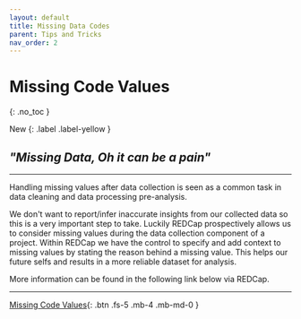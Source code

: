 ```yaml
---
layout: default
title: Missing Data Codes
parent: Tips and Tricks
nav_order: 2
---
```


# Missing Code Values
{: .no_toc }

New
{: .label .label-yellow }

## _"Missing Data, Oh it can be a pain"_

---

Handling missing values after data collection is seen as a common task in data cleaning and data processing pre-analysis.

We don't want to report/infer inaccurate insights from our collected data so this is a very important step to take. Luckily REDCap prospectively allows us to consider missing values during the data collection component of a project. Within REDCap we have the control to specify and add context to missing values by stating the reason behind a missing value. This helps our future selfs and results in a more reliable dataset for analysis.

More information can be found in the following link below via REDCap.

---

[Missing Code Values](https://redcap.c2e2.ca/surveys/?s=4TXFMETY3K){: .btn .fs-5 .mb-4 .mb-md-0 }
